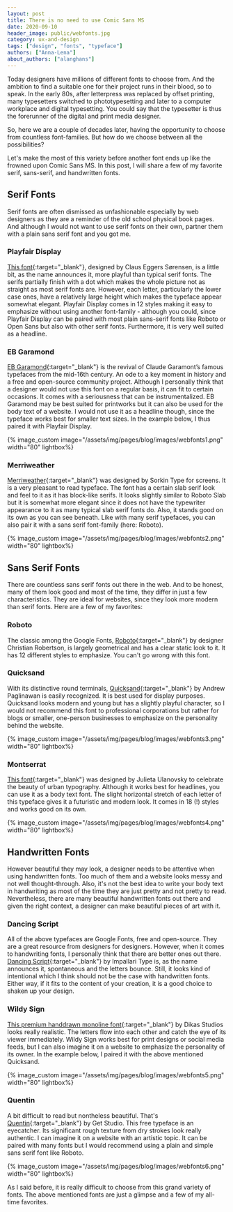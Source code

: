 ```yaml
---
layout: post
title: There is no need to use Comic Sans MS 
date: 2020-09-10
header_image: public/webfonts.jpg
category: ux-and-design
tags: ["design", "fonts", "typeface"]
authors: ["Anna-Lena"]
about_authors: ["alanghans"]
---
```


Today designers have millions of different fonts to choose from.
And the ambition to find a suitable one for their project runs in their blood, so to speak.
In the early 80s, after letterpress was replaced by offset printing, many typesetters switched to phototypesetting and later to a computer workplace and digital typesetting.
You could say that the typesetter is thus the forerunner of the digital and print media designer.

So, here we are a couple of decades later, having the opportunity to choose from countless font-families.
But how do we choose between all the possibilities?

Let's make the most of this variety before another font ends up like the frowned upon Comic Sans MS.
In this post, I will share a few of my favorite serif, sans-serif, and handwritten fonts.

## Serif Fonts

Serif fonts are often dismissed as unfashionable especially by web designers as they are a reminder of the old school physical book pages.
And although I would not want to use serif fonts on their own, partner them with a plain sans serif font and you got me.

### Playfair Display

[This font](https://fonts.google.com/specimen/Playfair+Display){:target="_blank"}, designed by Claus Eggers Sørensen, is a little bit, as the name announces it, more playful than typical serif fonts.
The serifs partially finish with a dot which makes the whole picture not as straight as most serif fonts are.
However, each letter, particularly the lower case ones, have a relatively large height which makes the typeface appear somewhat elegant.
Playfair Display comes in 12 styles making it easy to emphasize without using another font-family - although you could, since Playfair Display can be paired with most plain sans-serif fonts like Roboto or Open Sans but also with other serif fonts.
Furthermore, it is very well suited as a headline.

### EB Garamond

[EB Garamond](https://fonts.google.com/specimen/EB+Garamond){:target="_blank"} is the revival of Claude Garamont’s famous typefaces from the mid-16th century.
An ode to a key moment in history and a free and open-source community project.
Although I personally think that a designer would not use this font on a regular basis, it can fit to certain occasions.
It comes with a seriousness that can be instrumentalized.
EB Garamond may be best suited for printworks but it can also be used for the body text of a website.
I would not use it as a headline though, since the typeface works best for smaller text sizes.
In the example below, I thus paired it with Playfair Display.

{% image_custom image="/assets/img/pages/blog/images/webfonts1.png" width="80" lightbox%}

### Merriweather

[Merriweather](https://fonts.google.com/specimen/Merriweather){:target="_blank"} was designed by Sorkin Type for screens.
It is a very pleasant to read typeface.
The font has a certain slab serif look and feel to it as it has block-like serifs.
It looks slightly similar to Roboto Slab but it is somewhat more elegant since it does not have the typewriter appearance to it as many typical slab serif fonts do.
Also, it stands good on its own as you can see beneath.
Like with many serif typefaces, you can also pair it with a sans serif font-family (here: Roboto).

{% image_custom image="/assets/img/pages/blog/images/webfonts2.png" width="80" lightbox%}

## Sans Serif Fonts

There are countless sans serif fonts out there in the web.
And to be honest, many of them look good and most of the time, they differ in just a few characteristics.
They are ideal for websites, since they look more modern than serif fonts.
Here are a few of my favorites:

### Roboto

The classic among the Google Fonts, [Roboto](https://fonts.google.com/specimen/Roboto){:target="_blank"} by designer Christian Robertson, is largely geometrical and has a clear static look to it.
It has 12 different styles to emphasize.
You can't go wrong with this font.

### Quicksand

With its distinctive round terminals, [Quicksand](https://fonts.google.com/specimen/Quicksand){:target="_blank"} by Andrew Paglinawan is easily recognized.
It is best used for display purposes.
Quicksand looks modern and young but has a slightly playful character, so I would not recommend this font to professional corporations but rather for blogs or smaller, one-person businesses to emphasize on the personality behind the website.

{% image_custom image="/assets/img/pages/blog/images/webfonts3.png" width="80" lightbox%}

### Montserrat

[This font](https://fonts.google.com/specimen/Montserrat){:target="_blank"} was designed by Julieta Ulanovsky to celebrate the beauty of urban typography.
Although it works best for headlines, you can use it as a body text font.
The slight horizontal stretch of each letter of this typeface gives it a futuristic and modern look.
It comes in 18 (!) styles and works good on its own.

{% image_custom image="/assets/img/pages/blog/images/webfonts4.png" width="80" lightbox%}

## Handwritten Fonts

However beautiful they may look, a designer needs to be attentive when using handwritten fonts.
Too much of them and a website looks messy and not well thought-through.
Also, it's not the best idea to write your body text in handwriting as most of the time they are just pretty and not pretty to read.
Nevertheless, there are many beautiful handwritten fonts out there and given the right context, a designer can make beautiful pieces of art with it.

### Dancing Script

All of the above typefaces are Google Fonts, free and open-source.
They are a great resource from designers for designers.
However, when it comes to handwriting fonts, I personally think that there are better ones out there.
[Dancing Script](https://fonts.google.com/specimen/Dancing+Script){:target="_blank"} by Impallari Type is, as the name announces it, spontaneous and the letters bounce.
Still, it looks kind of intentional which I think should not be the case with handwritten fonts.
Either way, if it fits to the content of your creation, it is a good choice to shaken up your design.

### Wildy Sign

[This premium handdrawn monoline font](https://freedesignresources.net/wildy-sign-signature-font/){:target="_blank"} by Dikas Studios looks really realistic.
The letters flow into each other and catch the eye of its viewer immediately.
Wildy Sign works best for print designs or social media feeds, but I can also imagine it on a website to emphasize the personality of its owner.
In the example below, I paired it with the above mentioned Quicksand.

{% image_custom image="/assets/img/pages/blog/images/webfonts5.png" width="80" lightbox%}

### Quentin

A bit difficult to read but nontheless beautiful.
That's [Quentin](https://freedesignresources.net/quentin-free-font/){:target="_blank"} by Get Studio.
This free typeface is an eyecatcher.
Its significant rough texture from dry strokes look really authentic.
I can imagine it on a website with an artistic topic.
It can be paired with many fonts but I would recommend using a plain and simple sans serif font like Roboto.

{% image_custom image="/assets/img/pages/blog/images/webfonts6.png" width="80" lightbox%}

As I said before, it is really difficult to choose from this grand variety of fonts.
The above mentioned fonts are just a glimpse and a few of my all-time favorites.